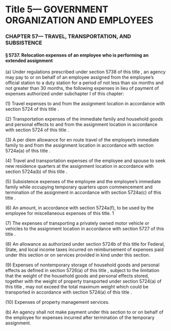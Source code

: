 
# Title 5— GOVERNMENT ORGANIZATION AND EMPLOYEES
### CHAPTER 57— TRAVEL, TRANSPORTATION, AND SUBSISTENCE
#### § 5737. Relocation expenses of an employee who is performing an extended assignment

(a) Under regulations prescribed under section 5738 of this title , an agency may pay to or on behalf of an employee assigned from the employee’s official station to a duty station for a period of not less than six months and not greater than 30 months, the following expenses in lieu of payment of expenses authorized under subchapter I of this chapter:

(1) Travel expenses to and from the assignment location in accordance with section 5724 of this title .

(2) Transportation expenses of the immediate family and household goods and personal effects to and from the assignment location in accordance with section 5724 of this title .

(3) A per diem allowance for en route travel of the employee’s immediate family to and from the assignment location in accordance with section 5724a(a) of this title .

(4) Travel and transportation expenses of the employee and spouse to seek new residence quarters at the assignment location in accordance with section 5724a(b) of this title .

(5) Subsistence expenses of the employee and the employee’s immediate family while occupying temporary quarters upon commencement and termination of the assignment in accordance with section 5724a(c) of this title .

(6) An amount, in accordance with section 5724a(f), to be used by the employee for miscellaneous expenses of this title. 1

(7) The expenses of transporting a privately owned motor vehicle or vehicles to the assignment location in accordance with section 5727 of this title .

(8) An allowance as authorized under section 5724b of this title for Federal, State, and local income taxes incurred on reimbursement of expenses paid under this section or on services provided in kind under this section.

(9) Expenses of nontemporary storage of household goods and personal effects as defined in section 5726(a) of this title , subject to the limitation that the weight of the household goods and personal effects stored, together with the weight of property transported under section 5724(a) of this title , may not exceed the total maximum weight which could be transported in accordance with section 5724(a) of this title .

(10) Expenses of property management services.

(b) An agency shall not make payment under this section to or on behalf of the employee for expenses incurred after termination of the temporary assignment.
